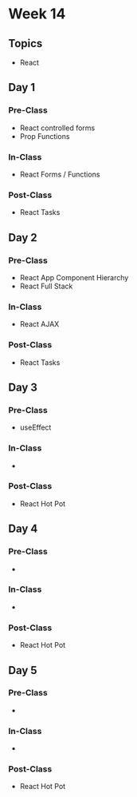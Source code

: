 # Week 14

## Topics

* React

## Day 1

### Pre-Class

* React controlled forms
* Prop Functions

### In-Class

* React Forms / Functions

### Post-Class

* React Tasks

## Day 2

### Pre-Class

* React App Component Hierarchy
* React Full Stack

### In-Class

* React AJAX

### Post-Class

* React Tasks

## Day 3

### Pre-Class

* useEffect

### In-Class

* 

### Post-Class
* React Hot Pot

## Day 4

### Pre-Class

* 

### In-Class

* 
### Post-Class

* React Hot Pot

## Day 5

### Pre-Class

* 
### In-Class

* 
### Post-Class

* React Hot Pot